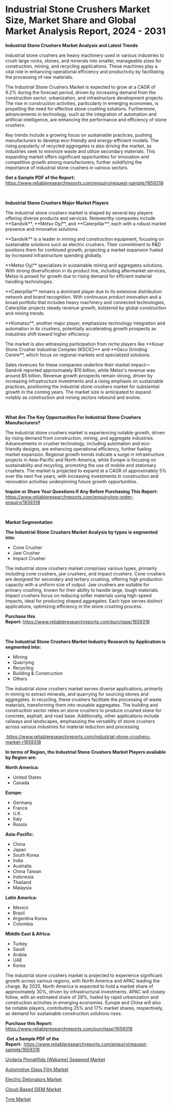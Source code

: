 <p><h1>Industrial Stone Crushers Market Size, Market Share and Global Market Analysis Report, 2024 - 2031</h1></p><p><strong>Industrial Stone Crushers Market Analysis and Latest Trends</strong></p>
<p><p>Industrial stone crushers are heavy machinery used in various industries to crush large rocks, stones, and minerals into smaller, manageable sizes for construction, mining, and recycling applications. These machines play a vital role in enhancing operational efficiency and productivity by facilitating the processing of raw materials.</p><p>The Industrial Stone Crushers Market is expected to grow at a CAGR of 9.2% during the forecast period, driven by increasing demand from the construction sector, urbanization, and infrastructure development projects. The rise in construction activities, particularly in emerging economies, is propelling the need for effective stone crushing solutions. Furthermore, advancements in technology, such as the integration of automation and artificial intelligence, are enhancing the performance and efficiency of stone crushers.</p><p>Key trends include a growing focus on sustainable practices, pushing manufacturers to develop eco-friendly and energy-efficient models. The rising popularity of recycled aggregates is also driving the market, as industries seek to minimize waste and utilize secondary materials. This expanding market offers significant opportunities for innovation and competitive growth among manufacturers, further solidifying the importance of industrial stone crushers in various sectors.</p></p>
<p><strong>Get a Sample PDF of the Report:&nbsp;</strong> <a href="https://www.reliableresearchreports.com/enquiry/request-sample/1659318?utm_campaign=1289&utm_medium=2&utm_source=Github&utm_content=ia&utm_term=03102024&utm_id=industrial-stone-crushers">https://www.reliableresearchreports.com/enquiry/request-sample/1659318</a></p>
<p>&nbsp;</p>
<p><strong>Industrial Stone Crushers Major Market Players</strong></p>
<p><p>The industrial stone crushers market is shaped by several key players offering diverse products and services. Noteworthy companies include **Sandvik**, **Metso Oyj**, and **Caterpillar**, each with a robust market presence and innovative solutions.</p><p>**Sandvik** is a leader in mining and construction equipment, focusing on sustainable solutions such as electric crushers. Their commitment to R&D positions them for continued growth, projecting a market expansion fueled by increased infrastructure spending globally.</p><p>**Metso Oyj** specializes in sustainable mining and aggregates solutions. With strong diversification in its product line, including aftermarket services, Metso is poised for growth due to rising demand for efficient material handling technologies.</p><p>**Caterpillar** remains a dominant player due to its extensive distribution network and brand recognition. With continuous product innovation and a broad portfolio that includes heavy machinery and connected technologies, Caterpillar projects steady revenue growth, bolstered by global construction and mining trends.</p><p>**Komatsu**, another major player, emphasizes technology integration and automation in its crushers, potentially accelerating growth prospects as industries shift toward higher efficiency.</p><p>The market is also witnessing participation from niche players like **Kosar Stone Crusher Industrial Complex (KSCIC)** and **Geco Grinding Centre**, which focus on regional markets and specialized solutions.</p><p>Sales revenues for these companies underline their market impact—Sandvik reported approximately $10 billion, while Metso's revenue was around $5 billion. Revenue growth prospects remain strong, driven by increasing infrastructure investments and a rising emphasis on sustainable practices, positioning the industrial stone crushers market for substantial growth in the coming years. The market size is anticipated to expand notably as construction and mining sectors rebound and evolve.</p></p>
<p>&nbsp;</p>
<p><strong>What Are The Key Opportunities For Industrial Stone Crushers Manufacturers?</strong></p>
<p><p>The industrial stone crushers market is experiencing notable growth, driven by rising demand from construction, mining, and aggregate industries. Advancements in crusher technology, including automation and eco-friendly designs, are enhancing operational efficiency, further fueling market expansion. Regional growth trends indicate a surge in infrastructure projects in Asia-Pacific and North America, while Europe is focusing on sustainability and recycling, promoting the use of mobile and stationary crushers. The market is projected to expand at a CAGR of approximately 5% over the next five years, with increasing investments in construction and renovation activities underpinning future growth opportunities.</p></p>
<p><strong>Inquire or Share Your Questions If Any Before Purchasing This Report:</strong> <a href="https://www.reliableresearchreports.com/enquiry/pre-order-enquiry/1659318?utm_campaign=1289&utm_medium=2&utm_source=Github&utm_content=ia&utm_term=03102024&utm_id=industrial-stone-crushers">https://www.reliableresearchreports.com/enquiry/pre-order-enquiry/1659318</a></p>
<p>&nbsp;</p>
<p><strong>Market Segmentation</strong></p>
<p><strong>The Industrial Stone Crushers Market Analysis by types is segmented into:</strong></p>
<p><ul><li>Cone Crusher</li><li>Jaw Crusher</li><li>Impact Crusher</li></ul></p>
<p><p>The industrial stone crushers market comprises various types, primarily including cone crushers, jaw crushers, and impact crushers. Cone crushers are designed for secondary and tertiary crushing, offering high production capacity with a uniform size of output. Jaw crushers are suitable for primary crushing, known for their ability to handle large, tough materials. Impact crushers focus on reducing softer materials using high-speed impacts, ideal for producing shaped aggregates. Each type serves distinct applications, optimizing efficiency in the stone crushing process.</p></p>
<p><strong>Purchase this Report:&nbsp;</strong><a href="https://www.reliableresearchreports.com/purchase/1659318?utm_campaign=1289&utm_medium=2&utm_source=Github&utm_content=ia&utm_term=03102024&utm_id=industrial-stone-crushers">https://www.reliableresearchreports.com/purchase/1659318</a></p>
<p>&nbsp;</p>
<p><strong>The Industrial Stone Crushers Market Industry Research by Application is segmented into:</strong></p>
<p><ul><li>Mining</li><li>Quarrying</li><li>Recycling</li><li>Building & Construction</li><li>Others</li></ul></p>
<p><p>The industrial stone crushers market serves diverse applications, primarily in mining to extract minerals, and quarrying for sourcing stones and aggregates. In recycling, these crushers facilitate the processing of waste materials, transforming them into reusable aggregates. The building and construction sector relies on stone crushers to produce crushed stone for concrete, asphalt, and road base. Additionally, other applications include railways and landscapes, emphasizing the versatility of stone crushers across various industries for material reduction and processing.</p></p>
<p><a href="https://www.reliableresearchreports.com/industrial-stone-crushers-market-r1659318?utm_campaign=1289&utm_medium=2&utm_source=Github&utm_content=ia&utm_term=03102024&utm_id=industrial-stone-crushers">&nbsp;https://www.reliableresearchreports.com/industrial-stone-crushers-market-r1659318</a></p>
<p><strong>In terms of Region, the Industrial Stone Crushers Market Players available by Region are:</strong></p>
<p>
    <p> <strong> North America: </strong>
        <ul>
            <li>United States</li>
            <li>Canada</li>
        </ul>
        </p> 
    <p> <strong> Europe: </strong>
        <ul>
            <li>Germany</li>
            <li>France</li>
            <li>U.K.</li>
            <li>Italy</li>
            <li>Russia</li>
        </ul>
        </p> 
    <p> <strong> Asia-Pacific: </strong>
        <ul>
            <li>China</li>
            <li>Japan</li>
            <li>South Korea</li>
            <li>India</li>
            <li>Australia</li>
            <li>China Taiwan</li>
            <li>Indonesia</li>
            <li>Thailand</li>
            <li>Malaysia</li>
        </ul>
        </p> 
    <p> <strong> Latin America: </strong>
        <ul>
            <li>Mexico</li>
            <li>Brazil</li>
            <li>Argentina Korea</li>
            <li>Colombia</li>
        </ul>
        </p> 
    <p> <strong> Middle East & Africa: </strong>
        <ul>
            <li>Turkey</li>
            <li>Saudi</li>
            <li>Arabia</li>
            <li>UAE</li>
            <li>Korea</li>
        </ul>
    </p>
    </p>
<p><p>The industrial stone crushers market is projected to experience significant growth across various regions, with North America and APAC leading the charge. By 2025, North America is expected to hold a market share of approximately 30%, driven by infrastructural investments. APAC will closely follow, with an estimated share of 28%, fueled by rapid urbanization and construction activities in emerging economies. Europe and China will also be notable players, contributing 25% and 17% market shares, respectively, as demand for sustainable construction solutions rises.</p></p>
<p><strong>Purchase this Report: </strong><a href="https://www.reliableresearchreports.com/purchase/1659318?utm_campaign=1289&utm_medium=2&utm_source=Github&utm_content=ia&utm_term=03102024&utm_id=industrial-stone-crushers">https://www.reliableresearchreports.com/purchase/1659318</a></p>
<p>&nbsp;<strong>Get a Sample PDF of the Report:&nbsp;&nbsp;</strong><a href="https://www.reliableresearchreports.com/enquiry/request-sample/1659318?utm_campaign=1289&utm_medium=2&utm_source=Github&utm_content=ia&utm_term=03102024&utm_id=industrial-stone-crushers">https://www.reliableresearchreports.com/enquiry/request-sample/1659318</a></p>
<p><strong></strong></p>
<p><p><a href="https://issuu.com/reportprime-2/docs/undaria-pinnatifida-wakame-seaweed-_f8e16bfd14f938?utm_campaign=1289&utm_medium=2&utm_source=Github&utm_content=ia&utm_term=03102024&utm_id=industrial-stone-crushers">Undaria Pinnatifida (Wakame) Seaweed Market</a></p><p><a href="https://www.linkedin.com/pulse/future-insights-automotive-glass-film-market-trends-regional-tqmce?trackingId=GcmtX3LlRBGg%2FQmZRrje8A%3D%3D&utm_campaign=1289&utm_medium=2&utm_source=Github&utm_content=ia&utm_term=03102024&utm_id=industrial-stone-crushers">Automotive Glass Film Market</a></p><p><a href="https://www.linkedin.com/pulse/global-electric-detonators-market-opportunities-challenges2024-zdwpc?trackingId=th%2B2qPiCQRKk486n4ogT5Q%3D%3D&utm_campaign=1289&utm_medium=2&utm_source=Github&utm_content=ia&utm_term=03102024&utm_id=industrial-stone-crushers">Electric Detonators Market</a></p><p><a href="https://github.com/globismark/Market-Research-Report-List-5/blob/main/cloud-based-siem-market.md?utm_campaign=1289&utm_medium=2&utm_source=Github&utm_content=ia&utm_term=03102024&utm_id=industrial-stone-crushers">Cloud-Based SIEM Market</a></p><p><a href="https://issuu.com/reportprime-2/docs/tyre-market-size-2030.pptx_0bfa45fe0fe191?utm_campaign=1289&utm_medium=2&utm_source=Github&utm_content=ia&utm_term=03102024&utm_id=industrial-stone-crushers">Tyre Market</a></p></p>